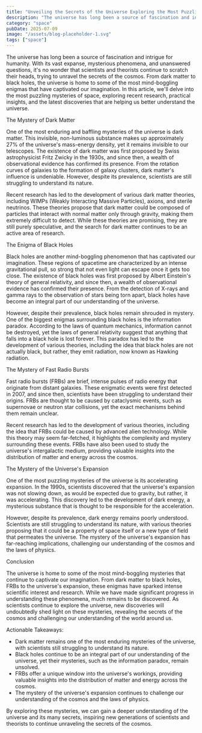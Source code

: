 ```yaml
---
title: "Unveiling the Secrets of the Universe Exploring the Most Puzzling Mysteries of Space"
description: "The universe has long been a source of fascination and intrigue for humanity. With its vast expanse, mysterious phenomena, and unanswered questions, i..."
category: "space"
pubDate: 2025-07-09
image: "/assets/blog-placeholder-1.svg"
tags: ["space"]
---
```


The universe has long been a source of fascination and intrigue for humanity. With its vast expanse, mysterious phenomena, and unanswered questions, it's no wonder that scientists and theorists continue to scratch their heads, trying to unravel the secrets of the cosmos. From dark matter to black holes, the universe is home to some of the most mind-boggling enigmas that have captivated our imagination. In this article, we'll delve into the most puzzling mysteries of space, exploring recent research, practical insights, and the latest discoveries that are helping us better understand the universe.

The Mystery of Dark Matter

One of the most enduring and baffling mysteries of the universe is dark matter. This invisible, non-luminous substance makes up approximately 27% of the universe's mass-energy density, yet it remains invisible to our telescopes. The existence of dark matter was first proposed by Swiss astrophysicist Fritz Zwicky in the 1930s, and since then, a wealth of observational evidence has confirmed its presence. From the rotation curves of galaxies to the formation of galaxy clusters, dark matter's influence is undeniable. However, despite its prevalence, scientists are still struggling to understand its nature.

Recent research has led to the development of various dark matter theories, including WIMPs (Weakly Interacting Massive Particles), axions, and sterile neutrinos. These theories propose that dark matter could be composed of particles that interact with normal matter only through gravity, making them extremely difficult to detect. While these theories are promising, they are still purely speculative, and the search for dark matter continues to be an active area of research.

The Enigma of Black Holes

Black holes are another mind-boggling phenomenon that has captivated our imagination. These regions of spacetime are characterized by an intense gravitational pull, so strong that not even light can escape once it gets too close. The existence of black holes was first proposed by Albert Einstein's theory of general relativity, and since then, a wealth of observational evidence has confirmed their presence. From the detection of X-rays and gamma rays to the observation of stars being torn apart, black holes have become an integral part of our understanding of the universe.

However, despite their prevalence, black holes remain shrouded in mystery. One of the biggest enigmas surrounding black holes is the information paradox. According to the laws of quantum mechanics, information cannot be destroyed, yet the laws of general relativity suggest that anything that falls into a black hole is lost forever. This paradox has led to the development of various theories, including the idea that black holes are not actually black, but rather, they emit radiation, now known as Hawking radiation.

The Mystery of Fast Radio Bursts

Fast radio bursts (FRBs) are brief, intense pulses of radio energy that originate from distant galaxies. These enigmatic events were first detected in 2007, and since then, scientists have been struggling to understand their origins. FRBs are thought to be caused by cataclysmic events, such as supernovae or neutron star collisions, yet the exact mechanisms behind them remain unclear.

Recent research has led to the development of various theories, including the idea that FRBs could be caused by advanced alien technology. While this theory may seem far-fetched, it highlights the complexity and mystery surrounding these events. FRBs have also been used to study the universe's intergalactic medium, providing valuable insights into the distribution of matter and energy across the cosmos.

The Mystery of the Universe's Expansion

One of the most puzzling mysteries of the universe is its accelerating expansion. In the 1990s, scientists discovered that the universe's expansion was not slowing down, as would be expected due to gravity, but rather, it was accelerating. This discovery led to the development of dark energy, a mysterious substance that is thought to be responsible for the acceleration.

However, despite its prevalence, dark energy remains poorly understood. Scientists are still struggling to understand its nature, with various theories proposing that it could be a property of space itself or a new type of field that permeates the universe. The mystery of the universe's expansion has far-reaching implications, challenging our understanding of the cosmos and the laws of physics.

Conclusion

The universe is home to some of the most mind-boggling mysteries that continue to captivate our imagination. From dark matter to black holes, FRBs to the universe's expansion, these enigmas have sparked intense scientific interest and research. While we have made significant progress in understanding these phenomena, much remains to be discovered. As scientists continue to explore the universe, new discoveries will undoubtedly shed light on these mysteries, revealing the secrets of the cosmos and challenging our understanding of the world around us.

Actionable Takeaways:

* Dark matter remains one of the most enduring mysteries of the universe, with scientists still struggling to understand its nature.
* Black holes continue to be an integral part of our understanding of the universe, yet their mysteries, such as the information paradox, remain unsolved.
* FRBs offer a unique window into the universe's workings, providing valuable insights into the distribution of matter and energy across the cosmos.
* The mystery of the universe's expansion continues to challenge our understanding of the cosmos and the laws of physics.

By exploring these mysteries, we can gain a deeper understanding of the universe and its many secrets, inspiring new generations of scientists and theorists to continue unraveling the secrets of the cosmos.